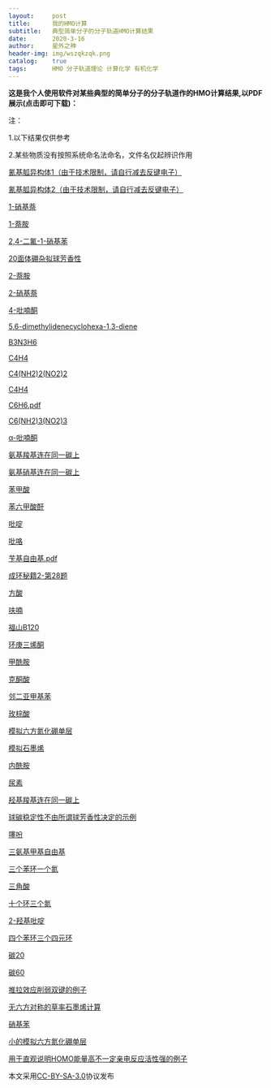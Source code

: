 ```yaml
---
layout:     post
title:      我的HMO计算
subtitle:   典型简单分子的分子轨道HMO计算结果
date:       2020-3-16
author:     星外之神
header-img: img/wszqkzqk.png
catalog:    true
tags:       HMO 分子轨道理论 计算化学 有机化学
---
```


**这是我个人使用软件对某些典型的简单分子的分子轨道作的HMO计算结果,以PDF展示(点击即可下载)：**

注：

1.以下结果仅供参考

2.某些物质没有按照系统命名法命名，文件名仅起辨识作用

[氰基胍异构体1（由于技术限制，请自行减去反键电子）](https://raw.githubusercontent.com/wszqkzqk/HMOcalculations/master/HMOTheory/pdf/模拟氰基胍异构体1.pdf)

[氰基胍异构体2（由于技术限制，请自行减去反键电子）](https://raw.githubusercontent.com/wszqkzqk/HMOcalculations/master/HMOTheory/pdf/模拟氰基胍异构体2.pdf)

[1-硝基萘](https://raw.githubusercontent.com/wszqkzqk/HMOcalculations/master/HMOTheory/pdf/1-%E7%A1%9D%E5%9F%BA%E8%90%98.pdf)

[1-萘胺](https://raw.githubusercontent.com/wszqkzqk/HMOcalculations/master/HMOTheory/pdf/1-萘胺.pdf.pdf)

[2,4-二氟-1-硝基苯](https://raw.githubusercontent.com/wszqkzqk/HMOcalculations/master/HMOTheory/pdf/2,4-二氟~1-硝基苯.pdf)

[20面体硼杂拟球芳香性](https://raw.githubusercontent.com/wszqkzqk/HMOcalculations/master/HMOTheory/pdf/20面体硼杂假球芳香性.pdf)

[2-萘胺](https://raw.githubusercontent.com/wszqkzqk/HMOcalculations/master/HMOTheory/pdf/2-萘胺.pdf.pdf)

[2-硝基萘](https://raw.githubusercontent.com/wszqkzqk/HMOcalculations/master/HMOTheory/pdf/2-硝基萘.pdf)

[4-吡喃酮](https://raw.githubusercontent.com/wszqkzqk/HMOcalculations/master/HMOTheory/pdf/4-吡喃酮.pdf)

[5,6-dimethylidenecyclohexa-1,3-diene](https://raw.githubusercontent.com/wszqkzqk/HMOcalculations/master/HMOTheory/pdf/5,6-dimethylidenecyclohexa-1,3-diene.pdf)

[B3N3H6](https://raw.githubusercontent.com/wszqkzqk/HMOcalculations/master/HMOTheory/pdf/B3N3H6.pdf)

[C4H4](https://raw.githubusercontent.com/wszqkzqk/HMOcalculations/master/HMOTheory/pdf/C4H4.pdf)

[C4(NH2)2(NO2)2]('https://raw.githubusercontent.com/wszqkzqk/HMOcalculations/master/HMOTheory/pdf/C4(NH2)2(NO2)2.pdf')

[C4H4](https://raw.githubusercontent.com/wszqkzqk/HMOcalculations/master/HMOTheory/pdf/C4H4.pdf)

[C6H6.pdf](https://raw.githubusercontent.com/wszqkzqk/HMOcalculations/master/HMOTheory/pdf/C6H6.pdf)

[C6(NH2)3(NO2)3]('https://raw.githubusercontent.com/wszqkzqk/HMOcalculations/master/HMOTheory/pdf/C6(NH2)3(NO2)3.pdf')

[α-吡喃酮](https://raw.githubusercontent.com/wszqkzqk/HMOcalculations/master/HMOTheory/pdf/α-吡喃酮.pdf)

[氨基羧基连在同一碳上](https://raw.githubusercontent.com/wszqkzqk/HMOcalculations/master/HMOTheory/pdf/氨基羧基连在同一碳上.pdf)

[氨基硝基连在同一碳上](https://raw.githubusercontent.com/wszqkzqk/HMOcalculations/master/HMOTheory/pdf/氨基硝基连在同一碳上.pdf)

[苯甲酸](https://raw.githubusercontent.com/wszqkzqk/HMOcalculations/master/HMOTheory/pdf/苯甲酸.pdf)

[苯六甲酸酐](https://raw.githubusercontent.com/wszqkzqk/HMOcalculations/master/HMOTheory/pdf/苯六甲酸酐.pdf)

[吡啶](https://raw.githubusercontent.com/wszqkzqk/HMOcalculations/master/HMOTheory/pdf/吡啶.pdf)

[吡咯](https://raw.githubusercontent.com/wszqkzqk/HMOcalculations/master/HMOTheory/pdf/吡咯.pdf)

[苄基自由基.pdf](https://raw.githubusercontent.com/wszqkzqk/HMOcalculations/master/HMOTheory/pdf/苄基自由基.pdf)

[成环秘籍2-第28题](https://raw.githubusercontent.com/wszqkzqk/HMOcalculations/master/HMOTheory/pdf/成环秘籍2-第28题.pdf)

[方酸](https://raw.githubusercontent.com/wszqkzqk/HMOcalculations/master/HMOTheory/pdf/方酸.pdf)

[呋喃](https://raw.githubusercontent.com/wszqkzqk/HMOcalculations/master/HMOTheory/pdf/呋喃.pdf)

[福山B120](https://raw.githubusercontent.com/wszqkzqk/HMOcalculations/master/HMOTheory/pdf/福山B120.pdf)

[环庚三烯酮](https://raw.githubusercontent.com/wszqkzqk/HMOcalculations/master/HMOTheory/pdf/环庚三烯酮.pdf)

[甲酰胺](https://raw.githubusercontent.com/wszqkzqk/HMOcalculations/master/HMOTheory/pdf/甲酰胺.pdf)

[克酮酸](https://raw.githubusercontent.com/wszqkzqk/HMOcalculations/master/HMOTheory/pdf/克酮酸.pdf)

[邻二亚甲基苯](https://raw.githubusercontent.com/wszqkzqk/HMOcalculations/master/HMOTheory/pdf/邻二亚甲基苯.pdf)

[玫棕酸](https://raw.githubusercontent.com/wszqkzqk/HMOcalculations/master/HMOTheory/pdf/玫棕酸.pdf)

[模拟六方氮化硼单层](https://raw.githubusercontent.com/wszqkzqk/HMOcalculations/master/HMOTheory/pdf/模拟六方氮化硼单层.pdf)

[模拟石墨烯](https://raw.githubusercontent.com/wszqkzqk/HMOcalculations/master/HMOTheory/pdf/模拟石墨烯.pdf)

[内酰胺](https://raw.githubusercontent.com/wszqkzqk/HMOcalculations/master/HMOTheory/pdf/内酰胺.pdf)

[尿素](https://raw.githubusercontent.com/wszqkzqk/HMOcalculations/master/HMOTheory/pdf/尿素.pdf)

[羟基羧基连在同一碳上](https://raw.githubusercontent.com/wszqkzqk/HMOcalculations/master/HMOTheory/pdf/羟基羧基连在同一碳上.pdf)

[球碳稳定性不由所谓球芳香性决定的示例](https://raw.githubusercontent.com/wszqkzqk/HMOcalculations/master/HMOTheory/pdf/球碳稳定性不由所谓球芳香性决定的示例.pdf)

[噻吩](https://raw.githubusercontent.com/wszqkzqk/HMOcalculations/master/HMOTheory/pdf/噻吩.pdf)

[三氨基甲基自由基](https://raw.githubusercontent.com/wszqkzqk/HMOcalculations/master/HMOTheory/pdf/三氨基甲基自由基.pdf)

[三个苯环一个氮](https://raw.githubusercontent.com/wszqkzqk/HMOcalculations/master/HMOTheory/pdf/三个苯环一个氮.pdf)

[三角酸](https://raw.githubusercontent.com/wszqkzqk/HMOcalculations/master/HMOTheory/pdf/三角酸.pdf)

[十个环三个氮](https://raw.githubusercontent.com/wszqkzqk/HMOcalculations/master/HMOTheory/pdf/十个环三个氮.pdf)

[2-羟基吡啶](https://raw.githubusercontent.com/wszqkzqk/HMOcalculations/master/HMOTheory/pdf/2-羟基吡啶.pdf)

[四个苯环三个四元环](https://raw.githubusercontent.com/wszqkzqk/HMOcalculations/master/HMOTheory/pdf/四个苯环三个四元环.pdf)

[碳20](https://raw.githubusercontent.com/wszqkzqk/HMOcalculations/master/HMOTheory/pdf/碳20.pdf)

[碳60](https://raw.githubusercontent.com/wszqkzqk/HMOcalculations/master/HMOTheory/pdf/碳60.pdf)

[推拉效应削弱双键的例子](https://raw.githubusercontent.com/wszqkzqk/HMOcalculations/master/HMOTheory/pdf/推拉效应削弱双键的例子.pdf)

[无六方对称的草率石墨烯计算](https://raw.githubusercontent.com/wszqkzqk/HMOcalculations/master/HMOTheory/pdf/无六方对称的草率石墨烯计算.pdf)

[硝基苯](https://raw.githubusercontent.com/wszqkzqk/HMOcalculations/master/HMOTheory/pdf/硝基苯.pdf)

[小的模拟六方氮化硼单层](https://raw.githubusercontent.com/wszqkzqk/HMOcalculations/master/HMOTheory/pdf/小的模拟六方氮化硼单层.pdf)

[用于直观说明HOMO能量高不一定亲电反应活性强的例子](https://raw.githubusercontent.com/wszqkzqk/HMOcalculations/master/HMOTheory/pdf/用于直观说明HOMO能量高不一定亲电反应活性强的例子.pdf)

本文采用[CC-BY-SA-3.0](https://creativecommons.org/licenses/by-sa/3.0/)协议发布
